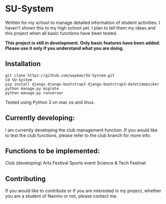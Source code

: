 # SU-System
Written for my school to manage detailed information of student activities.
I haven't shown this to my high school yet. I plan to tell them my ideas and this project when all basic functions have been tested.

**This project is still in development. Only basic features have been added. Please use it only if you understand what you are doing.**

## Installation
```
git clone https://github.com/waymao/SU-System.git
cd SU-System
pip install django django-bootstrap3 django-bootstrap3-datetimepicker
python manage.py migrate
python manage.py runserver
```
Tested using Python 3 on mac os and linux.

## Currently developing:
I am currently developing the club management function. If you would like to test the club functions, please refer to the club branch for more info.

## Functions to be implemented:
Club (developing)
Arts Festival
Sports event
Science & Tech Festival

## Contributing
If you would like to contribute or if you are interested in my project, whether you are a student of Nanmo or not, please contact me.
